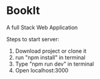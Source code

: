# BookIt
A full Stack Web Application

Steps to start server:
1. Download project or clone it
2. run "npm install" in terminal
3. Type "npm run dev" in terminal
4. Open localhost:3000 
